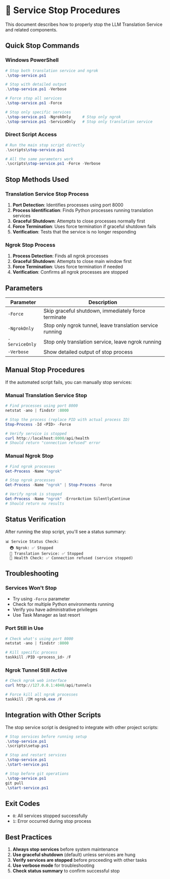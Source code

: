 # 🛑 Service Stop Procedures

This document describes how to properly stop the LLM Translation Service and related components.

## Quick Stop Commands

### Windows PowerShell
```powershell
# Stop both translation service and ngrok
.\stop-service.ps1

# Stop with detailed output
.\stop-service.ps1 -Verbose

# Force stop all services
.\stop-service.ps1 -Force

# Stop only specific services
.\stop-service.ps1 -NgrokOnly     # Stop only ngrok
.\stop-service.ps1 -ServiceOnly   # Stop only translation service
```

### Direct Script Access
```powershell
# Run the main stop script directly
.\scripts\stop-service.ps1

# All the same parameters work
.\scripts\stop-service.ps1 -Force -Verbose
```

## Stop Methods Used

### Translation Service Stop Process
1. **Port Detection**: Identifies processes using port 8000
2. **Process Identification**: Finds Python processes running translation services
3. **Graceful Shutdown**: Attempts to close processes normally first
4. **Force Termination**: Uses force termination if graceful shutdown fails
5. **Verification**: Tests that the service is no longer responding

### Ngrok Stop Process
1. **Process Detection**: Finds all ngrok processes
2. **Graceful Shutdown**: Attempts to close main window first
3. **Force Termination**: Uses force termination if needed
4. **Verification**: Confirms all ngrok processes are stopped

## Parameters

| Parameter | Description |
|-----------|-------------|
| `-Force` | Skip graceful shutdown, immediately force terminate |
| `-NgrokOnly` | Stop only ngrok tunnel, leave translation service running |
| `-ServiceOnly` | Stop only translation service, leave ngrok running |
| `-Verbose` | Show detailed output of stop process |

## Manual Stop Procedures

If the automated script fails, you can manually stop services:

### Manual Translation Service Stop
```powershell
# Find processes using port 8000
netstat -ano | findstr :8000

# Stop the process (replace PID with actual process ID)
Stop-Process -Id <PID> -Force

# Verify service is stopped
curl http://localhost:8000/api/health
# Should return "connection refused" error
```

### Manual Ngrok Stop
```powershell
# Find ngrok processes
Get-Process -Name "ngrok"

# Stop ngrok processes
Get-Process -Name "ngrok" | Stop-Process -Force

# Verify ngrok is stopped
Get-Process -Name "ngrok" -ErrorAction SilentlyContinue
# Should return no results
```

## Status Verification

After running the stop script, you'll see a status summary:

```
📊 Service Status Check:
  🚇 Ngrok: ✅ Stopped
  🔴 Translation Service: ✅ Stopped
  🏥 Health Check: ✅ Connection refused (service stopped)
```

## Troubleshooting

### Services Won't Stop
- Try using `-Force` parameter
- Check for multiple Python environments running
- Verify you have administrative privileges
- Use Task Manager as last resort

### Port Still in Use
```powershell
# Check what's using port 8000
netstat -ano | findstr :8000

# Kill specific process
taskkill /PID <process_id> /F
```

### Ngrok Tunnel Still Active
```powershell
# Check ngrok web interface
curl http://127.0.0.1:4040/api/tunnels

# Force kill all ngrok processes
taskkill /IM ngrok.exe /F
```

## Integration with Other Scripts

The stop service script is designed to integrate with other project scripts:

```powershell
# Stop services before running setup
.\stop-service.ps1
.\scripts\setup.ps1

# Stop and restart services
.\stop-service.ps1
.\start-service.ps1

# Stop before git operations
.\stop-service.ps1
git pull
.\start-service.ps1
```

## Exit Codes

- `0`: All services stopped successfully
- `1`: Error occurred during stop process

## Best Practices

1. **Always stop services** before system maintenance
2. **Use graceful shutdown** (default) unless services are hung
3. **Verify services are stopped** before proceeding with other tasks
4. **Use verbose mode** for troubleshooting
5. **Check status summary** to confirm successful stop
